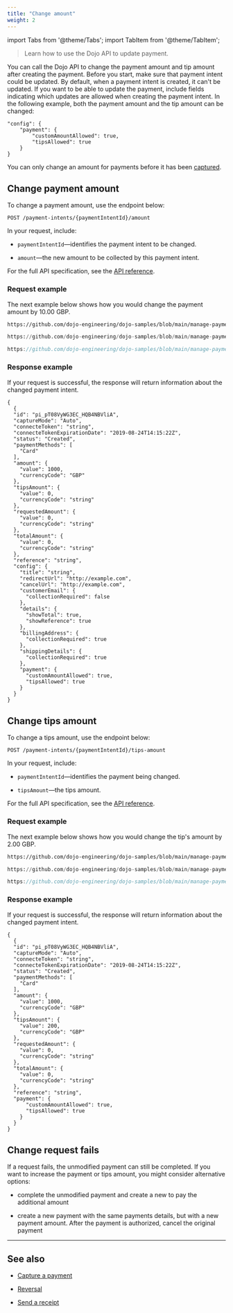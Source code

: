 ```yaml
---
title: "Change amount"
weight: 2
---
```

import Tabs from '@theme/Tabs';
import TabItem from '@theme/TabItem';

>Learn how to use the Dojo API to update payment.

You can call the Dojo API to change the payment amount and tip amount after creating the payment. Before you start, make sure that payment intent could be updated. By default, when a payment intent is created, it can't be updated. If you want to be able to update the payment, include fields indicating which updates are allowed when creating the payment intent. In the following example, both the payment amount and the tip amount can be changed:

```
"config": {
    "payment": {
        "customAmountAllowed": true,
        "tipsAllowed": true
    }
}
```

You can only change an amount for payments before it has been [captured](capture/).

## Change payment amount

To change a payment amount, use the endpoint below:

``` POST /payment-intents/{paymentIntentId}/amount ```

In your request, include:

* `paymentIntentId`—identifies the payment intent to be changed.

* `amount`—the new amount to be collected by this payment intent.

For the full API specification, see the [API reference](/api#operation/PaymentIntents_SetCustomAmount).

### Request example

The next example below shows how you would change the payment amount by 10.00 GBP.

<Tabs groupId="codeGroup">
  <TabItem value="curl" label="curl" default>

```bash reference
https://github.com/dojo-engineering/dojo-samples/blob/main/manage-payments/curl/change-amount.sh
```

  </TabItem>
  <TabItem value="python" label="Python">

```py reference
https://github.com/dojo-engineering/dojo-samples/blob/main/manage-payments/python/change-amount.py
```

  </TabItem>
  <TabItem value="C#" label="C#">

```cs reference
https://github.com/dojo-engineering/dojo-samples/blob/main/manage-payments/cs/change-amount.cs
```

  </TabItem>
</Tabs>

### Response example

If your request is successful, the response will return information about the changed payment intent.

```
{
  {
  "id": "pi_pT08VyWG3EC_HQB4NBVliA",
  "captureMode": "Auto",
  "connecteToken": "string",
  "connecteTokenExpirationDate": "2019-08-24T14:15:22Z",
  "status": "Created",
  "paymentMethods": [
    "Card"
  ],
  "amount": {
    "value": 1000,
    "currencyCode": "GBP"
  },
  "tipsAmount": {
    "value": 0,
    "currencyCode": "string"
  },
  "requestedAmount": {
    "value": 0,
    "currencyCode": "string"
  },
  "totalAmount": {
    "value": 0,
    "currencyCode": "string"
  },
  "reference": "string",
  "config": {
    "title": "string",
    "redirectUrl": "http://example.com",
    "cancelUrl": "http://example.com",
    "customerEmail": {
      "collectionRequired": false
    },
    "details": {
      "showTotal": true,
      "showReference": true
    },
    "billingAddress": {
      "collectionRequired": true
    },
    "shippingDetails": {
      "collectionRequired": true
    },
    "payment": {
      "customAmountAllowed": true,
      "tipsAllowed": true
    }
  }
}
```

## Change tips amount

To change a tips amount, use the endpoint below:

``` POST /payment-intents/{paymentIntentId}/tips-amount ```

In your request, include:

* `paymentIntentId`—identifies the payment being changed.

* `tipsAmount`—the tips amount.

For the full API specification, see the [API reference](/api#operation/PaymentIntents_SetTipsAmount).

### Request example

The next example below shows how you would change the tip's amount by 2.00 GBP.

<Tabs groupId="codeGroup">
  <TabItem value="curl" label="curl" default>

```bash reference
https://github.com/dojo-engineering/dojo-samples/blob/main/manage-payments/curl/change-tips-amount.sh
```

  </TabItem>
  <TabItem value="python" label="Python">

```py reference
https://github.com/dojo-engineering/dojo-samples/blob/main/manage-payments/python/change-tips-amount.py
```

  </TabItem>
  <TabItem value="C#" label="C#">

```cs reference
https://github.com/dojo-engineering/dojo-samples/blob/main/manage-payments/cs/change-tips-amount.cs
```

  </TabItem>
</Tabs>

### Response example

If your request is successful, the response will return information about the changed payment intent.

```
{
  {
  "id": "pi_pT08VyWG3EC_HQB4NBVliA",
  "captureMode": "Auto",
  "connecteToken": "string",
  "connecteTokenExpirationDate": "2019-08-24T14:15:22Z",
  "status": "Created",
  "paymentMethods": [
    "Card"
  ],
  "amount": {
    "value": 1000,
    "currencyCode": "GBP"
  },
  "tipsAmount": {
    "value": 200,
    "currencyCode": "GBP"
  },
  "requestedAmount": {
    "value": 0,
    "currencyCode": "string"
  },
  "totalAmount": {
    "value": 0,
    "currencyCode": "string"
  },
  "reference": "string",
  "payment": {
      "customAmountAllowed": true,
      "tipsAllowed": true
    }
  }
}
```

## Change request fails

 If a request fails, the unmodified payment can still be completed. If you want to increase the payment or tips amount, you might consider alternative options:

* complete the unmodified payment and create a new to pay the additional amount

* create a new payment with the same payments details, but with a new payment amount. After the payment is authorized, cancel the original payment

---

## See also

* [Capture a payment](capture/)

* [Reversal](Cancellation%20payments/reversal/)

* [Send a receipt](send-receipt/)
